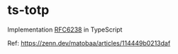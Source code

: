 # ts-totp

Implementation [RFC6238](https://datatracker.ietf.org/doc/html/rfc6238) in TypeScript

Ref: https://zenn.dev/matobaa/articles/114449b0213daf